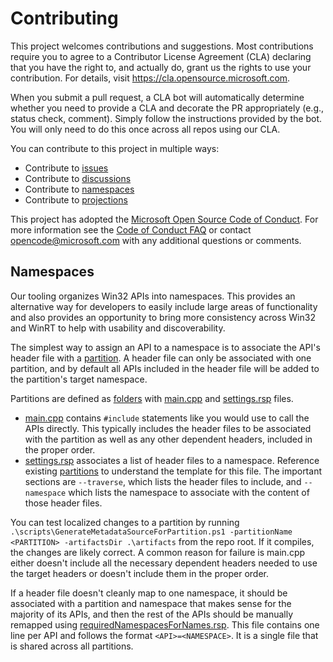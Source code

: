 # Contributing

This project welcomes contributions and suggestions. Most contributions require you to agree to a
Contributor License Agreement (CLA) declaring that you have the right to, and actually do, grant us
the rights to use your contribution. For details, visit https://cla.opensource.microsoft.com.

When you submit a pull request, a CLA bot will automatically determine whether you need to provide
a CLA and decorate the PR appropriately (e.g., status check, comment). Simply follow the instructions
provided by the bot. You will only need to do this once across all repos using our CLA.

You can contribute to this project in multiple ways:

* Contribute to [issues](https://github.com/microsoft/win32metadata/issues)
* Contribute to [discussions](https://github.com/microsoft/win32metadata/discussions)
* Contribute to [namespaces](#Namespaces)
* Contribute to [projections](docs\projections.md)

This project has adopted the [Microsoft Open Source Code of Conduct](https://opensource.microsoft.com/codeofconduct/).
For more information see the [Code of Conduct FAQ](https://opensource.microsoft.com/codeofconduct/faq/) or
contact [opencode@microsoft.com](mailto:opencode@microsoft.com) with any additional questions or comments.

## Namespaces

Our tooling organizes Win32 APIs into namespaces. This provides an alternative way for developers to easily include large areas of functionality and also provides an opportunity to bring more consistency across Win32 and WinRT to help with usability and discoverability.

The simplest way to assign an API to a namespace is to associate the API's header file with a [partition](generation\scraper\Partitions). A header file can only be associated with one partition, and by default all APIs included in the header file will be added to the partition's target namespace.

Partitions are defined as [folders](generation\scraper\Partitions) with [main.cpp](generation\scraper\Partitions\Registry\main.cpp) and [settings.rsp](generation\scraper\Partitions\Registry\settings.rsp) files.
* [main.cpp](generation\scraper\Partitions\Registry\main.cpp) contains `#include` statements like you would use to call the APIs directly. This typically includes the header files to be associated with the partition as well as any other dependent headers, included in the proper order.
* [settings.rsp](generation\scraper\Partitions\Registry\settings.rsp) associates a list of header files to a namespace. Reference existing [partitions](generation\scraper\Partitions) to understand the template for this file. The important sections are `--traverse`, which lists the header files to include, and `--namespace` which lists the namespace to associate with the content of those header files.

You can test localized changes to a partition by running `.\scripts\GenerateMetadataSourceForPartition.ps1 -partitionName <PARTITION> -artifactsDir .\artifacts` from the repo root. If it compiles, the changes are likely correct. A common reason for failure is main.cpp either doesn't include all the necessary dependent headers needed to use the target headers or doesn't include them in the proper order.

If a header file doesn't cleanly map to one namespace, it should be associated with a partition and namespace that makes sense for the majority of its APIs, and then the rest of the APIs should be manually remapped using [requiredNamespacesForNames.rsp](generation\emitter\requiredNamespacesForNames.rsp). This file contains one line per API and follows the format `<API>=<NAMESPACE>`. It is a single file that is shared across all partitions.